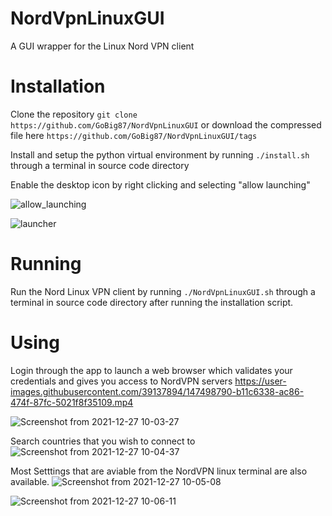 # NordVpnLinuxGUI
A GUI wrapper for the Linux Nord VPN client

# Installation
Clone the repository
```git clone https://github.com/GoBig87/NordVpnLinuxGUI```
or download the compressed file here
```https://github.com/GoBig87/NordVpnLinuxGUI/tags```

Install and setup the python virtual environment by running
```./install.sh```
through a terminal in source code directory 

Enable the desktop icon by right clicking and selecting "allow launching"

![allow_launching](https://user-images.githubusercontent.com/39137894/147505498-494322a1-9429-4638-8e11-ab2ceeb46a7e.png)

![launcher](https://user-images.githubusercontent.com/39137894/147505506-05c71846-509f-4ecb-95af-606ccebcafb5.png)


# Running
Run the Nord Linux VPN client by running
```./NordVpnLinuxGUI.sh```
through a terminal in source code directory after running the installation script.

# Using
Login through the app to launch a web browser which validates your credentials and gives you access to NordVPN servers
https://user-images.githubusercontent.com/39137894/147498790-b11c6338-ac86-474f-87fc-5021f8f35109.mp4

![Screenshot from 2021-12-27 10-03-27](https://user-images.githubusercontent.com/39137894/147496843-a950e90c-da1f-4383-b486-5dd008bbb2f4.png)

Search countries that you wish to connect to
![Screenshot from 2021-12-27 10-04-37](https://user-images.githubusercontent.com/39137894/147496945-3843c19b-e97d-48de-a157-b741acb6f89b.png)

Most Setttings that are aviable from the NordVPN linux terminal are also available.
![Screenshot from 2021-12-27 10-05-08](https://user-images.githubusercontent.com/39137894/147496987-72d1f818-3cdd-4630-9049-1a3f390a8e1e.png)

![Screenshot from 2021-12-27 10-06-11](https://user-images.githubusercontent.com/39137894/147497000-849e862b-63a5-4068-a62a-79f3e0074aa0.png)
